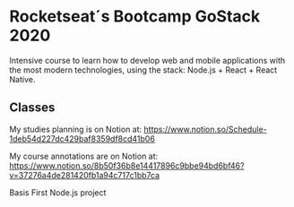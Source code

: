 # Rocketseat´s Bootcamp GoStack 2020

Intensive course to learn how to develop web and mobile applications with the most modern technologies, using the stack: Node.js + React + React Native.

## Classes

My studies planning is on Notion at:
https://www.notion.so/Schedule-1deb54d227dc429baf8359df8cd41b06

My course annotations are on Notion at:
https://www.notion.so/8b50f36b8e14417896c9bbe94bd6bf46?v=37276a4de281420fb1a94c717c1bb7ca

Basis
First Node.js project
